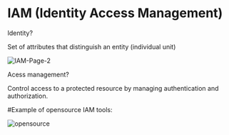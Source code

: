 # IAM (Identity Access Management)
Identity?

Set of attributes that distinguish an entity (individual unit)

![IAM-Page-2](https://github.com/Kenzaelmarchouk/IAM/assets/122173924/a52a5efa-9a01-43fd-8551-ca2457b500b9)

Acess management?

Control access to a protected resource by managing authentication and authorization.

#Example of opensource IAM tools:

![opensource](https://github.com/Kenzaelmarchouk/IAM/assets/122173924/4ed259fc-a36a-48f5-965b-0650adb01888)


